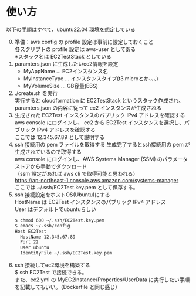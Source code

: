 # 使い方

以下の手順はすべて、ubuntu22.04 環境を想定している  

0. 準備：aws config の profile 設定は事前に設定しておくこと  
   各スクリプトの profile 設定は aws-user としてある  
   ※スタック名は EC2TestStack としている  
1. paramters.json に生成したいec2情報を設定  
   - MyAppName ... EC2インスタンス名  
   - MyInstanceType ... インスタンスタイプ(t3.microとか、、、)  
   - MyVolumeSize ... GB容量(EBS)
2. ./create.sh を実行  
   実行すると cloudformation に EC2TestStack というスタック作成され、paramters.json の内容に従って ec2 インスタンスが生成される  
3. 生成された EC2Test インスタンスのパブリック IPv4 アドレスを確認する  
   aws console にログインし、 ec2 から EC2Test インスタンスを選択し、パブリック IPv4 アドレスを確認する  
   ここでは 12.345.67.89 として説明する  
4. ssh 接続用の pem ファイルを取得する
   生成完了するとssh接続用の pem が生成されているので取得する  
   aws console にログインし、AWS Systems Manager (SSM) のパラメータストアから手動でダウンロード  
   （ssm 設定があれば aws cli で取得可能と思われる）  
   https://ap-northeast-1.console.aws.amazon.com/systems-manager  
   ここでは ~/.ssh/EC2Test.key.pem として保存する。
5. ssh 接続設定をホストOS(Ubuntu)にする  
   HostName は EC2Test インスタンスのパブリック IPv4 アドレス  
   User はデフォルトでubuntuらしい  
   ```bash
   $ chmod 600 ~/.ssh/EC2Test.key.pem
   $ emacs ~/.ssh/config
   Host EC2Test
     HostName 12.345.67.89
     Port 22
     User ubuntu
     IdentityFile ~/.ssh/EC2Test.key.pem
   ```
6. ssh 接続してec2環境を構築する  
   $ ssh EC2Test で接続できる。  
   また、ec2.yml の MyEC2Instance/Properties/UserData に実行したい手順を記載してもいい。（Dockerfile と同じ感じ）  


